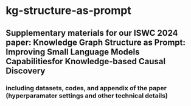 # kg-structure-as-prompt

## Supplementary materials for our ISWC 2024 paper: Knowledge Graph Structure as Prompt: Improving Small Language Models Capabilitiesfor Knowledge-based Causal Discovery

### including datasets, codes, and appendix of the paper (hyperparamater settings and other technical details)
